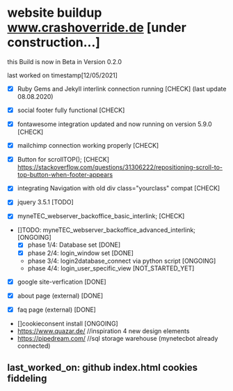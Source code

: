 # website buildup www.crashoverride.de [under construction...]

this Build is now in Beta in Version 0.2.0

last worked on timestamp[12/05/2021]

- [x] Ruby Gems and Jekyll interlink connection running [CHECK] (last update 08.08.2020)

- [x] social footer fully functional [CHECK]

- [x] fontawesome integration updated and now running on version 5.9.0 [CHECK]

- [x] mailchimp connection working properly [CHECK]

- [x] Button for scrollTOP(); [CHECK]
      https://stackoverflow.com/questions/31306222/repositioning-scroll-to-top-button-when-footer-appears

- [x] integrating Navigation with old div class="yourclass" compat [CHECK]

- [x] jquery 3.5.1 [TODO]

- [x] myneTEC_webserver_backoffice_basic_interlink; [CHECK]
- []TODO: myneTEC_webserver_backoffice_advanced_interlink; [ONGOING] 
   - [x] phase 1/4: Database set [DONE]
   - [x] phase 2/4: login_window set [DONE]
   - phase 3/4: login2database_connect via python script [ONGOING]
   - phase 4/4: login_user_specific_view [NOT_STARTED_YET]
   
- [x] google site-verfication [DONE]

- [x] about page (external) [DONE]
- [x] faq page (external) [DONE]
- []cookieconsent install [ONGOING]
- https://www.quazar.de/ //inspiration 4 new design elements
- https://pipedream.com/ //sql storage warehouse (mynetecbot already connected)

## last_worked_on: github index.html cookies fiddeling

